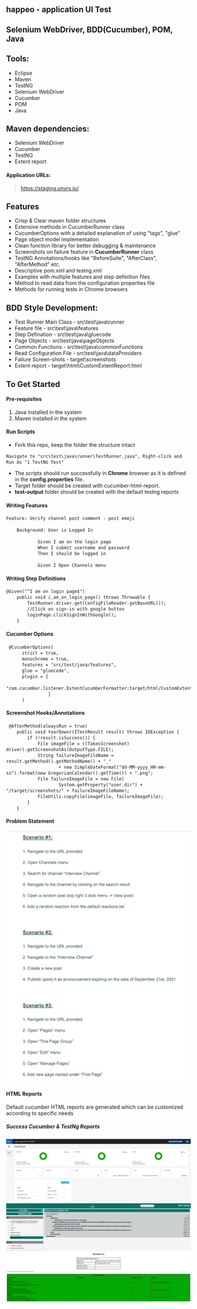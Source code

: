 ## happeo - application UI Test  
## Selenium WebDriver, BDD(Cucumber), POM, Java
## Tools:
- Eclipse
- Maven
- TestNG
- Selenium WebDriver
- Cucumber
- POM
- Java

## Maven dependencies: 
- Selenium WebDriver
- Cucumber
- TestNG
- Extent report

#### Application URLs:
>https://staging.unvrs.io/

## Features
* Crisp & Clear maven folder structures
* Extensive methods in CucumberRunner class
* CucumberOptions with a detailed explanation of using "tags", "glue"
* Page object model implementation
* Clean function library for better debugging & maintenance 
* Screenshots on failure feature in **CucumberRunner** class
* TestNG Annotations/hooks like "BeforeSuite", "AfterClass", "AfterMethod" etc.
* Descriptive pom.xml and testng.xml
* Examples with multiple features and step definition files
* Method to read data from the configuration properties file
* Methods for running tests in Chrome browsers

## BDD Style Development:
- Test Runner Main Class - src\test\java\runner
- Feature file - src\test\java\features
- Step Defination - src\test\java\gluecode
- Page Objects - src\test\java\pageObjects
- Common Functions - src\test\java\commonFunctions
- Read Configuration File - src\test\java\dataProviders
- Failure Screen-shots - target\screenshots
- Extent report - target\html\CustomExtentReport.html

## To Get Started

#### Pre-requisites
1. Java installed in the system
2. Maven installed in the system

#### Run Scripts
* Fork this repo, keep the folder the structure intact

```
Navigate to "src\test\java\runner\TestRunner.java", Right-click and Run As "1 TestNG Test"
```
* The scripts should run successfully in **Chrome** browser as it is defined in the **config.properties** file.
* Target folder should be created with cucumber-html-report.
* **test-output** folder should be created with the default testng reports

#### Writing Features
```
Feature: Verify channel post comment - post emoji

	Background: User is Logged In
			
			Given I am on the login page
			When I submit username and password
			Then I should be logged in
			
		    Given I Open Channels menu
```


#### Writing Step Definitions

```
@Given("^I am on login page$")
	public void i_am_on_login_page() throws Throwable {
		TestRunner.driver.get(ConfigFileReader.getBaseURL());
		//Click on sign-in with google button
		loginPage.clickSignInWithGoogle();
	}
```


#### Cucumber Options

```
 @CucumberOptions(
      strict = true, 
      monochrome = true, 
      features = "src/test/java/features", 
      glue = "gluecode", 
      plugin = {
            "com.cucumber.listener.ExtentCucumberFormatter:target/html/CustomExtentReport.html" 
                }
      )
```


#### Screenshot Hooks/Annotations

```
 @AfterMethod(alwaysRun = true)
	public void tearDownr(ITestResult result) throws IOException {
		if (!result.isSuccess()) {
			File imageFile = ((TakesScreenshot) driver).getScreenshotAs(OutputType.FILE);
			String failureImageFileName = result.getMethod().getMethodName() + "_"
					+ new SimpleDateFormat("dd-MM-yyyy_HH-mm-ss").format(new GregorianCalendar().getTime()) + ".png";
			File failureImageFile = new File(
					System.getProperty("user.dir") + "/target/screenshots/" + failureImageFileName);
			FileUtils.copyFile(imageFile, failureImageFile);
		}
	}
```
#### Problem Statement 
![Alt text](https://github.com/AjinkyaMhaskar/happeoUiTest/blob/main/images/problemStatement.PNG)


#### HTML Reports
Default cucumber HTML reports are generated which can be customized according to specific needs
##### Success Cucumber & TestNg Reports


![Alt text](https://github.com/AjinkyaMhaskar/happeoUiTest/blob/main/images/report1.png)
![Alt text](https://github.com/AjinkyaMhaskar/happeoUiTest/blob/main/images/report2.png)
![Alt text](https://github.com/AjinkyaMhaskar/happeoUiTest/blob/main/images/report3.png)
